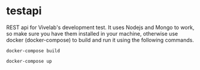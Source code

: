 # testapi
REST api for Vivelab's development test. It uses Nodejs and Mongo to work, so make sure you have them installed in your machine, otherwise use docker (docker-compose) to build and run it using the following commands.

`docker-compose build`

`docker-compose up`